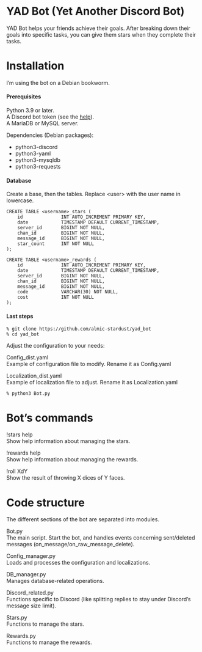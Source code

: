 # YAD Bot (Yet Another Discord Bot)

YAD Bot helps your friends achieve their goals. After breaking down their goals into specific tasks, you can give them stars when they complete their tasks.

# Installation

I’m using the bot on a Debian bookworm.

#### Prerequisites

Python 3.9 or later.  
A Discord bot token (see the [help](https://discordpy.readthedocs.io/en/stable/discord.html)).  
A MariaDB or MySQL server.  

Dependencies (Debian packages):
- python3-discord
- python3-yaml
- python3-mysqldb
- python3-requests

#### Database

Create a base, then the tables. Replace \<user\> with the user name in lowercase.

	CREATE TABLE <username>_stars (
	    id              INT AUTO_INCREMENT PRIMARY KEY,
	    date            TIMESTAMP DEFAULT CURRENT_TIMESTAMP,
	    server_id       BIGINT NOT NULL,
	    chan_id         BIGINT NOT NULL,
	    message_id      BIGINT NOT NULL,
	    star_count      INT NOT NULL
	);

	CREATE TABLE <username>_rewards (
	    id              INT AUTO_INCREMENT PRIMARY KEY,
	    date            TIMESTAMP DEFAULT CURRENT_TIMESTAMP,
	    server_id       BIGINT NOT NULL,
	    chan_id         BIGINT NOT NULL,
	    message_id      BIGINT NOT NULL,
	    code            VARCHAR(30) NOT NULL,
	    cost            INT NOT NULL
	);

#### Last steps

	% git clone https://github.com/almic-stardust/yad_bot
	% cd yad_bot

Adjust the configuration to your needs:

Config\_dist.yaml  
Example of configuration file to modify. Rename it as Config.yaml

Localization\_dist.yaml  
Example of localization file to adjust. Rename it as Localization.yaml

	% python3 Bot.py

# Bot’s commands

!stars help  
Show help information about managing the stars.

!rewards help  
Show help information about managing the rewards.

!roll XdY  
Show the result of throwing X dices of Y faces.

# Code structure

The different sections of the bot are separated into modules.

Bot.py  
The main script. Start the bot, and handles events concerning sent/deleted messages (on\_message/on\_raw\_message\_delete).

Config\_manager.py  
Loads and processes the configuration and localizations.

DB\_manager.py  
Manages database-related operations.

Discord\_related.py  
Functions specific to Discord (like splitting replies to stay under Discord’s message size limit).

Stars.py  
Functions to manage the stars.

Rewards.py  
Functions to manage the rewards.
